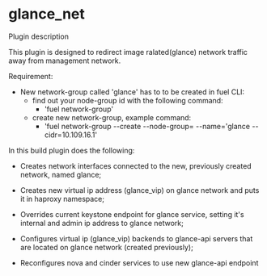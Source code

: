 glance_net
============

Plugin description

This plugin is designed to redirect image ralated(glance) network traffic away from management network.

Requirement:
  - New network-group called 'glance' has to to be created in fuel CLI:
      - find out your node-group id with the following command:
          - 'fuel network-group'
      - create new network-group, example command:
          - 'fuel network-group --create --node-group=<enter your node-group id> --name='glance --cidr=10.109.16.1'

In this build plugin does the following:

  - Creates network interfaces connected to the new, previously created network, named glance;

  - Creates new virtual ip address (glance_vip) on glance network and puts it in haproxy namespace;

  - Overrides current keystone endpoint for glance service, setting it's internal and admin ip address to glance network;
  
  - Configures virtual ip (glance_vip) backends to glance-api servers that are located on glance network (created previously);

  - Reconfigures nova and cinder services to use new glance-api endpoint 
